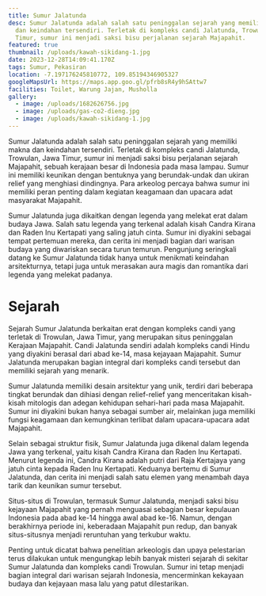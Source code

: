 ```yaml
---
title: Sumur Jalatunda
desc: Sumur Jalatunda adalah salah satu peninggalan sejarah yang memiliki makna
  dan keindahan tersendiri. Terletak di kompleks candi Jalatunda, Trowulan, Jawa
  Timur, sumur ini menjadi saksi bisu perjalanan sejarah Majapahit.
featured: true
thumbnail: /uploads/kawah-sikidang-1.jpg
date: 2023-12-28T14:09:41.170Z
tags: Sumur, Pekasiran
location: -7.197176245810772, 109.85194346905327
googleMapsUrl: https://maps.app.goo.gl/pfrb8sR4y9hSAttw7
facilities: Toilet, Warung Jajan, Musholla
gallery:
  - image: /uploads/1682626756.jpg
  - image: /uploads/gas-co2-dieng.jpg
  - image: /uploads/kawah-sikidang-1.jpg
---
```


Sumur Jalatunda adalah salah satu peninggalan sejarah yang memiliki makna dan keindahan tersendiri. Terletak di kompleks candi Jalatunda, Trowulan, Jawa Timur, sumur ini menjadi saksi bisu perjalanan sejarah Majapahit, sebuah kerajaan besar di Indonesia pada masa lampau. Sumur ini memiliki keunikan dengan bentuknya yang berundak-undak dan ukiran relief yang menghiasi dindingnya. Para arkeolog percaya bahwa sumur ini memiliki peran penting dalam kegiatan keagamaan dan upacara adat masyarakat Majapahit.

Sumur Jalatunda juga dikaitkan dengan legenda yang melekat erat dalam budaya Jawa. Salah satu legenda yang terkenal adalah kisah Candra Kirana dan Raden Inu Kertapati yang saling jatuh cinta. Sumur ini diyakini sebagai tempat pertemuan mereka, dan cerita ini menjadi bagian dari warisan budaya yang diwariskan secara turun temurun. Pengunjung seringkali datang ke Sumur Jalatunda tidak hanya untuk menikmati keindahan arsitekturnya, tetapi juga untuk merasakan aura magis dan romantika dari legenda yang melekat padanya.

# Sejarah

Sejarah Sumur Jalatunda berkaitan erat dengan kompleks candi yang terletak di Trowulan, Jawa Timur, yang merupakan situs peninggalan Kerajaan Majapahit. Candi Jalatunda sendiri adalah kompleks candi Hindu yang diyakini berasal dari abad ke-14, masa kejayaan Majapahit. Sumur Jalatunda merupakan bagian integral dari kompleks candi tersebut dan memiliki sejarah yang menarik.

Sumur Jalatunda memiliki desain arsitektur yang unik, terdiri dari beberapa tingkat berundak dan dihiasi dengan relief-relief yang menceritakan kisah-kisah mitologis dan adegan kehidupan sehari-hari pada masa Majapahit. Sumur ini diyakini bukan hanya sebagai sumber air, melainkan juga memiliki fungsi keagamaan dan kemungkinan terlibat dalam upacara-upacara adat Majapahit.

Selain sebagai struktur fisik, Sumur Jalatunda juga dikenal dalam legenda Jawa yang terkenal, yaitu kisah Candra Kirana dan Raden Inu Kertapati. Menurut legenda ini, Candra Kirana adalah putri dari Raja Kertajaya yang jatuh cinta kepada Raden Inu Kertapati. Keduanya bertemu di Sumur Jalatunda, dan cerita ini menjadi salah satu elemen yang menambah daya tarik dan keunikan sumur tersebut.

Situs-situs di Trowulan, termasuk Sumur Jalatunda, menjadi saksi bisu kejayaan Majapahit yang pernah menguasai sebagian besar kepulauan Indonesia pada abad ke-14 hingga awal abad ke-16. Namun, dengan berakhirnya periode ini, keberadaan Majapahit pun redup, dan banyak situs-situsnya menjadi reruntuhan yang terkubur waktu.

Penting untuk dicatat bahwa penelitian arkeologis dan upaya pelestarian terus dilakukan untuk mengungkap lebih banyak misteri sejarah di sekitar Sumur Jalatunda dan kompleks candi Trowulan. Sumur ini tetap menjadi bagian integral dari warisan sejarah Indonesia, mencerminkan kekayaan budaya dan kejayaan masa lalu yang patut dilestarikan.
